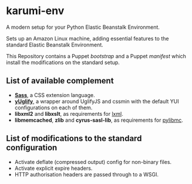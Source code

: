 karumi-env
==========

A modern setup for your Python Elastic Beanstalk Environment.

Sets up an Amazon Linux machine, adding essential features to the standard Elastic Beanstalk Environment.

This Repository contains a Puppet *bootstrap* and a Puppet *manifest* which install the modifications on the standard setup.

List of available complement
-----------------------------

* **[Sass](http://sass-lang.com/)**, a CSS extension language.
* **[yUglify](https://github.com/yui/yuglify)**, a wrapper around UglifyJS and cssmin with the default YUI configurations on each of them.
* **libxml2** and **libxslt**, as requirements for [lxml](http://lxml.de/).
* **libmemcached**, **zlib** and **cyrus-sasl-lib**, as requirements for [pylibmc](http://sendapatch.se/projects/pylibmc/).

List of modifications to the standard configuration
------------------------------------

* Activate deflate (compressed output) config for non-binary files.
* Activate explicit expire headers.
* HTTP authorisation headers are passed through to a WSGI.
